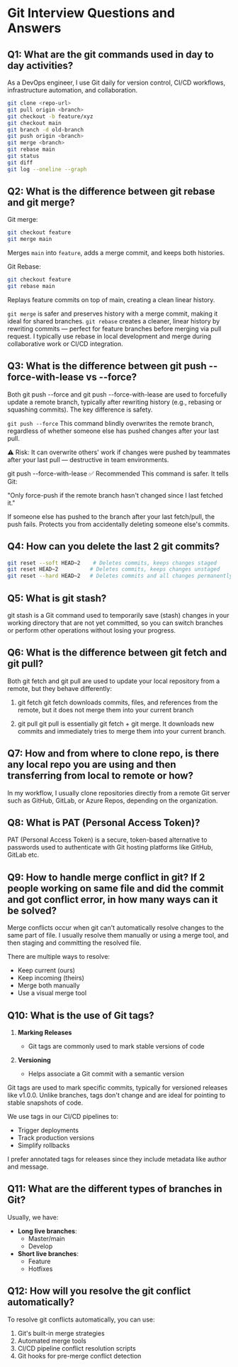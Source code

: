 # Git Interview Questions and Answers

## Q1: What are the git commands used in day to day activities?
As a DevOps engineer, I use Git daily for version control, CI/CD workflows, infrastructure automation, and collaboration.
```bash
git clone <repo-url>
git pull origin <branch>
git checkout -b feature/xyz
git checkout main
git branch -d old-branch
git push origin <branch>
git merge <branch>
git rebase main
git status
git diff
git log --oneline --graph
```

## Q2: What is the difference between git rebase and git merge?
Git merge:
```bash
git checkout feature
git merge main
```
Merges `main` into `feature`, adds a merge commit, and keeps both histories.

Git Rebase:
```bash
git checkout feature
git rebase main
```
Replays feature commits on top of main, creating a clean linear history.

`git merge` is safer and preserves history with a merge commit, making it ideal for shared branches. `git rebase` creates a cleaner, linear history by rewriting commits — perfect for feature branches before merging via pull request. I typically use rebase in local development and merge during collaborative work or CI/CD integration.

## Q3: What is the difference between git push --force-with-lease vs --force?
Both git push --force and git push --force-with-lease are used to forcefully update a remote branch, typically after rewriting history (e.g., rebasing or squashing commits).
The key difference is safety.

`git push --force`
This command blindly overwrites the remote branch, regardless of whether someone else has pushed changes after your last pull.

⚠️ Risk:
It can overwrite others' work if changes were pushed by teammates after your last pull — destructive in team environments.

git push --force-with-lease ✅ Recommended
This command is safer. It tells Git:

"Only force-push if the remote branch hasn't changed since I last fetched it."

If someone else has pushed to the branch after your last fetch/pull, the push fails.
Protects you from accidentally deleting someone else's commits.

## Q4: How can you delete the last 2 git commits?
```bash
git reset --soft HEAD~2    # Deletes commits, keeps changes staged
git reset HEAD~2          # Deletes commits, keeps changes unstaged
git reset --hard HEAD~2   # Deletes commits and all changes permanently
```

## Q5: What is git stash?
git stash is a Git command used to temporarily save (stash) changes in your working directory that are not yet committed, so you can switch branches or perform other operations without losing your progress.

## Q6: What is the difference between git fetch and git pull?
Both git fetch and git pull are used to update your local repository from a remote, but they behave differently:

1. git fetch
   git fetch downloads commits, files, and references from the remote, but it does not merge them into your current branch

2. git pull
   git pull is essentially git fetch + git merge.
   It downloads new commits and immediately tries to merge them into your current branch.

## Q7: How and from where to clone repo, is there any local repo you are using and then transferring from local to remote or how?
In my workflow, I usually clone repositories directly from a remote Git server such as GitHub, GitLab, or Azure Repos, depending on the organization.

## Q8: What is PAT (Personal Access Token)?
PAT (Personal Access Token) is a secure, token-based alternative to passwords used to authenticate with Git hosting platforms like GitHub, GitLab etc.

## Q9: How to handle merge conflict in git? If 2 people working on same file and did the commit and got conflict error, in how many ways can it be solved?
Merge conflicts occur when git can't automatically resolve changes to the same part of file. I usually resolve them manually or using a merge tool, and then staging and committing the resolved file.

There are multiple ways to resolve:
- Keep current (ours)
- Keep incoming (theirs)
- Merge both manually
- Use a visual merge tool

## Q10: What is the use of Git tags?
1. **Marking Releases**
   - Git tags are commonly used to mark stable versions of code

2. **Versioning**
   - Helps associate a Git commit with a semantic version

Git tags are used to mark specific commits, typically for versioned releases like v1.0.0. Unlike branches, tags don't change and are ideal for pointing to stable snapshots of code.

We use tags in our CI/CD pipelines to:
- Trigger deployments
- Track production versions
- Simplify rollbacks

I prefer annotated tags for releases since they include metadata like author and message.

## Q11: What are the different types of branches in Git?
Usually, we have:
- **Long live branches**:
  - Master/main
  - Develop
- **Short live branches**:
  - Feature
  - Hotfixes

## Q12: How will you resolve the git conflict automatically?
To resolve git conflicts automatically, you can use:
1. Git's built-in merge strategies
2. Automated merge tools
3. CI/CD pipeline conflict resolution scripts
4. Git hooks for pre-merge conflict detection